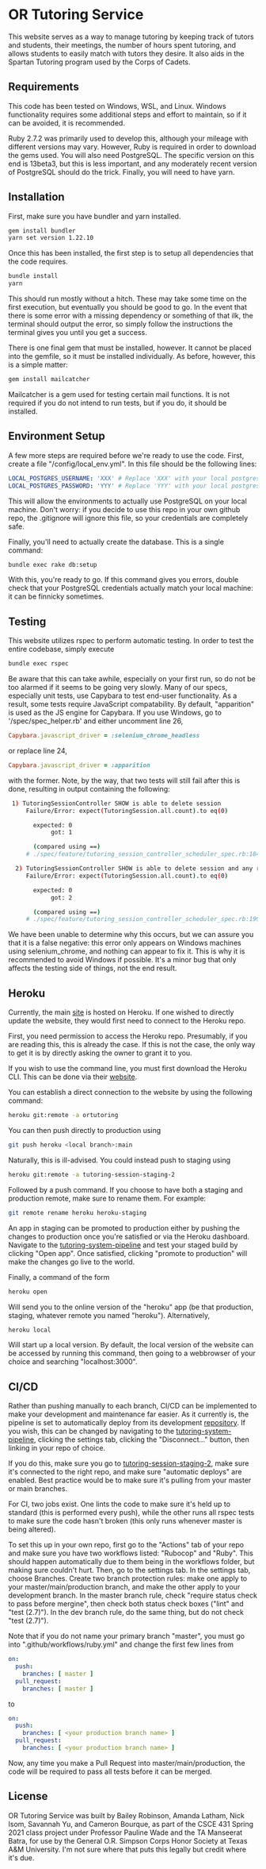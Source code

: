 # OR Tutoring Service

This website serves as a way to manage tutoring by keeping track of tutors and students, their meetings, the number of hours spent tutoring, and allows students to easily match with tutors they desire. It also aids in the Spartan Tutoring program used by the Corps of Cadets.

## Requirements

This code has been tested on Windows, WSL, and Linux. Windows functionality requires some additional steps and effort to maintain, so if it can be avoided, it is recommended.

Ruby 2.7.2 was primarily used to develop this, although your mileage with different versions may vary. However, Ruby is required in order to download the gems used. You will also need PostgreSQL. The specific version on this end is 13beta3, but this is less important, and any moderately recent version of PostgreSQL should do the trick. Finally, you will need to have yarn.

## Installation

First, make sure you have bundler and yarn installed.

```bash
gem install bundler
yarn set version 1.22.10
```

Once this has been installed, the first step is to setup all dependencies that the code requires.

```bash
bundle install
yarn
```

This should run mostly without a hitch. These may take some time on the first execution, but eventually you should be good to go. In the event that there is some error with a missing dependency or something of that ilk, the terminal should output the error, so simply follow the instructions the terminal gives you until you get a success.

There is one final gem that must be installed, however. It cannot be placed into the gemfile, so it must be installed individually. As before, however, this is a simple matter:

```bash
gem install mailcatcher
```

Mailcatcher is a gem used for testing certain mail functions. It is not required if you do not intend to run tests, but if you do, it should be installed.

## Environment Setup

A few more steps are required before we're ready to use the code. First, create a file "/config/local_env.yml". In this file should be the following lines:

```yaml
LOCAL_POSTGRES_USERNAME: 'XXX' # Replace 'XXX' with your local postgres username
LOCAL_POSTGRES_PASSWORD: 'YYY' # Replace 'YYY' with your local postgres password
```

This will allow the environments to actually use PostgreSQL on your local machine. Don't worry: if you decide to use this repo in your own github repo, the .gitignore will ignore this file, so your credentials are completely safe.

Finally, you'll need to actually create the database. This is a single command:

```bash
bundle exec rake db:setup
```

With this, you're ready to go. If this command gives you errors, double check that your PostgreSQL credentials actually match your local machine: it can be finnicky sometimes.

## Testing

This website utilizes rspec to perform automatic testing. In order to test the entire codebase, simply execute

```bash
bundle exec rspec
```

Be aware that this can take awhile, especially on your first run, so do not be too alarmed if it seems to be going very slowly. Many of our specs, especially unit tests, use Capybara to test end-user functionality. As a result, some tests require JavaScript compatability. By default, "apparition" is used as the JS engine for Capybara. If you use Windows, go to '/spec/spec_helper.rb' and either uncomment line 26,

```ruby
Capybara.javascript_driver = :selenium_chrome_headless
```

or replace line 24,

```ruby
Capybara.javascript_driver = :apparition
```

with the former. Note, by the way, that two tests will still fail after this is done, resulting in output containing the following:

```bash
 1) TutoringSessionController SHOW is able to delete session
     Failure/Error: expect(TutoringSession.all.count).to eq(0)

       expected: 0
            got: 1

       (compared using ==)
     # ./spec/feature/tutoring_session_controller_scheduler_spec.rb:184:in `block (3 levels) in <top (required)>'

  2) TutoringSessionController SHOW is able to delete session and any repeating sessions at the same time
     Failure/Error: expect(TutoringSession.all.count).to eq(0)

       expected: 0
            got: 2

       (compared using ==)
     # ./spec/feature/tutoring_session_controller_scheduler_spec.rb:199:in `block (3 levels) in <top (required)>'
```

We have been unable to determine why this occurs, but we can assure you that it is a false negative: this error only appears on Windows machines using selenium_chrome, and nothing can appear to fix it. This is why it is recommended to avoid Windows if possible. It's a minor bug that only affects the testing side of things, not the end result.

## Heroku

Currently, the main [site](https://ortutoring.herokuapp.com/) is hosted on Heroku. If one wished to directly update the website, they would first need to connect to the Heroku repo.

First, you need permission to access the Heroku repo. Presumably, if you are reading this, this is already the case. If this is not the case, the only way to get it is by directly asking the owner to grant it to you. 

If you wish to use the command line, you must first download the Heroku CLI. This can be done via their [website](https://devcenter.heroku.com/articles/heroku-cli).

You can establish a direct connection to the website by using the following command:

```bash
heroku git:remote -a ortutoring
```

You can then push directly to production using

```bash
git push heroku <local branch>:main
```

Naturally, this is ill-advised. You could instead push to staging using

```bash
heroku git:remote -a tutoring-session-staging-2
```

Followed by a push command. If you choose to have both a staging and production remote, make sure to rename them. For example:

```bash
git remote rename heroku heroku-staging
```

An app in staging can be promoted to production either by pushing the changes to production once you're satisfied or via the Heroku dashboard. Navigate to the [tutoring-system-pipeline](https://dashboard.heroku.com/pipelines/b62c12df-a022-4cd9-9e67-7cfb963e5f0c) and test your staged build by clicking "Open app". Once satisfied, clicking "promote to production" will make the changes go live to the world.

Finally, a command of the form 

```bash
heroku open
```

Will send you to the online version of the "heroku" app (be that production, staging, whatever remote you named "heroku"). Alternatively,

```bash
heroku local
```

Will start up a local version. By default, the local version of the website can be accessed by running this command, then going to a webbrowser of your choice and searching "localhost:3000". 

## CI/CD

Rather than pushing manually to each branch, CI/CD can be implemented to make your development and maintenance far easier. As it currently is, the pipeline is set to automatically deploy from its development [repository](https://github.com/baileyjrob/TutoringSystem). If you wish, this can be changed by navigating to the [tutoring-system-pipeline](https://dashboard.heroku.com/pipelines/b62c12df-a022-4cd9-9e67-7cfb963e5f0c), clicking the settings tab, clicking the "Disconnect..." button, then linking in your repo of choice. 

If you do this, make sure you go to [tutoring-session-staging-2](https://dashboard.heroku.com/apps/tutoring-session-staging-2), make sure it's connected to the right repo, and make sure "automatic deploys" are enabled. Best practice would be to make sure it's pulling from your master or main branches.

For CI, two jobs exist. One lints the code to make sure it's held up to standard (this is performed every push), while the other runs all rspec tests to make sure the code hasn't broken (this only runs whenever master is being altered).

To set this up in your own repo, first go to the "Actions" tab of your repo and make sure you have two workflows listed: "Rubocop" and "Ruby". This should happen automatically due to them being in the workflows folder, but making sure couldn't hurt. Then, go to the settings tab. In the settings tab, choose Branches. Create two branch protection rules: make one apply to your master/main/production branch, and make the other apply to your development branch. In the master branch rule, check "require status check to pass before mergine", then check both status check boxes ("lint" and "test (2.7)"). In the dev branch rule, do the same thing, but do not check "test (2.7)").

Note that if you do not name your primary branch "master", you must go into ".github/workflows/ruby.yml" and change the first few lines from 

```yaml
on:
  push:
    branches: [ master ]
  pull_request:
    branches: [ master ]
```

to

```yaml
on:
  push:
    branches: [ <your production branch name> ]
  pull_request:
    branches: [ <your production branch name> ]
```

Now, any time you make a Pull Request into master/main/production, the code will be required to pass all tests before it can be merged.

## License

OR Tutoring Service was built by Bailey Robinson, Amanda Latham, Nick Isom, Savannah Yu, and Cameron Bourque, as part of the CSCE 431 Spring 2021 class project under Professor Pauline Wade and the TA Manseerat Batra, for use by the General O.R. Simpson Corps Honor Society at Texas A&M University. I'm not sure where that puts this legally but credit where it's due.
